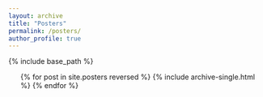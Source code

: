 ```yaml
---
layout: archive
title: "Posters"
permalink: /posters/
author_profile: true
---
```


{% include base_path %}


<ul>{% for post in site.posters reversed %}
 {% include archive-single.html %}
{% endfor %}</ul>
